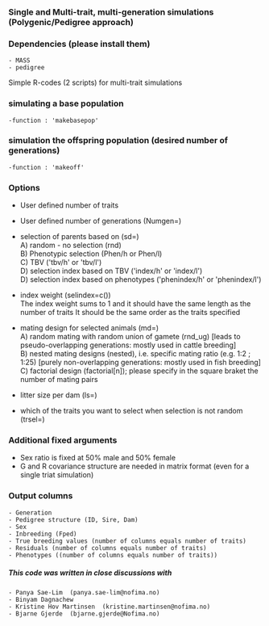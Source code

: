 ### Single and Multi-trait, multi-generation simulations (Polygenic/Pedigree approach)

### Dependencies (please install them)  
    - MASS  
    - pedigree  

Simple R-codes (2 scripts) for multi-trait simulations

### simulating a base population
    -function : 'makebasepop'

### simulation the offspring population (desired number of generations)
    -function : 'makeoff'

### Options
- User defined number of traits  

- User defined number of generations (Numgen=)  

- selection of parents based on (sd=)   
    A) random - no selection (rnd)  
    B) Phenotypic selection (Phen/h or Phen/l)  
    C) TBV ('tbv/h' or 'tbv/l')  
    D) selection index based on TBV ('index/h' or 'index/l')  
    D) selection index based on phenotypes ('phenindex/h' or 'phenindex/l')  
    
- index weight (selindex=c())  
    The index weight sums to 1 and it should have the same length as the number of traits 
    It should be the same order as the traits specified  
    
- mating design for selected animals (md=)  
    A) random mating with random union of gamete (rnd_ug) [leads to pseudo-overlapping generations: mostly used in cattle breeding]  
    B) nested mating designs (nested), i.e. specific mating ratio (e.g. 1:2 ; 1:25) [purely non-overlapping generations: mostly used in fish breeding]  
    C) factorial design (factorial[n]); please specify in the square braket the number of mating pairs  
    
- litter size per dam (ls=)  

- which of the traits you want to select when selection is not random (trsel=)  

### Additional fixed arguments  
- Sex ratio is fixed at 50% male and 50% female  
- G and R covariance structure are needed in matrix format (even for a single triat simulation)  

### Output columns 
    - Generation
    - Pedigree structure (ID, Sire, Dam)
    - Sex
    - Inbreeding (Fped)
    - True breeding values (number of columns equals number of traits)
    - Residuals (number of columns equals number of traits)
    - Phenotypes ((number of columns equals number of traits))


##### This code was written in close discussions with  
	- Panya Sae-Lim  (panya.sae-lim@nofima.no)
	- Binyam Dagnachew  
	- Kristine Hov Martinsen  (kristine.martinsen@nofima.no)
	- Bjarne Gjerde  (bjarne.gjerde@Nofima.no)

